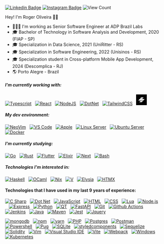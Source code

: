 [![Linkedin Badge](https://img.shields.io/badge/-LinkedIn-blue?style=flat&logo=LinkedIn&logoColor=white)](https://www.linkedin.com/in/rogerpoliver)
[![Instagram Badge](https://img.shields.io/badge/-Instagram-C13584?style=flat&logo=Instagram&logoColor=white)](https://www.instagram.com/rogerpoliver)
<img src="https://komarev.com/ghpvc/?username=rogerpolvr" alt="View Count" /> </p>

Hey! I'm Roger Oliveira 👋🏼
- 👨🏻‍💻 I'm working as Senior Software Engineer at ADP Brazil Labs
- 🎓 Bachelor of Technology in Software Analysis and Development, 2020 (FIAP - SP)
- 🎓 Specialization in Data Science, 2021 (UniRitter - RS)
- 🎓 Specialization in Software Engineering, 2022 (Unisinos - RS)
- 🎓 Specialization student in Cross-platform Mobile App Development, 2024 (Descomplica - RJ)
- :earth_americas: Porto Alegre - Brazil

##### I'm currently working with:
[<img src="https://skillicons.dev/icons?i=ts" alt="Typescript" width="35"/>](https://www.typescriptlang.org/)&nbsp;&nbsp;
[<img src="https://skillicons.dev/icons?i=react" alt="React" width="35"/>](https://reactjs.org/)&nbsp;&nbsp;
[<img src="https://skillicons.dev/icons?i=nodejs" alt="NodeJS" width="35"/>](https://nodejs.org/)&nbsp;&nbsp;
[<img src="https://skillicons.dev/icons?i=dotnet" alt="DotNet" width="35"/>](https://nodejs.org/)&nbsp;&nbsp;
[<img src="https://skillicons.dev/icons?i=tailwind" alt="TailwindCSS" width="35"/>](https://tailwindcss.com/)&nbsp;&nbsp;
[<img src="assets/stenciljs.jpg" alt="Stencil" width="35"/>](https://stenciljs.com/)&nbsp;&nbsp;

##### My dev environment:
[<img src="https://skillicons.dev/icons?i=neovim" alt="NeoVim" width="35"/>]()&nbsp;&nbsp;
[<img src="https://skillicons.dev/icons?i=vscode" alt="VS Code" width="35"/>]()&nbsp;&nbsp;
[<img src="https://skillicons.dev/icons?i=apple" alt="Apple" width="35"/>]()&nbsp;&nbsp;
[<img src="https://skillicons.dev/icons?i=linux" alt="Linux Server" width="35"/>]()&nbsp;&nbsp;
[<img src="https://skillicons.dev/icons?i=ubuntu" alt="Ubuntu Server" width="35"/>]()&nbsp;&nbsp;
[<img src="https://skillicons.dev/icons?i=docker" alt="Docker" width="35"/>]()&nbsp;&nbsp;

##### I'm currently studying:
[<img src="https://skillicons.dev/icons?i=go" alt="Go" width="35"/>]()&nbsp;&nbsp;
[<img src="https://skillicons.dev/icons?i=rust" alt="Rust" width="35"/>]()&nbsp;&nbsp;
[<img src="https://skillicons.dev/icons?i=flutter" alt="Flutter" width="35"/>]()&nbsp;&nbsp;
[<img src="https://skillicons.dev/icons?i=elixir" alt="Elixir" width="35"/>]()&nbsp;&nbsp;
[<img src="https://skillicons.dev/icons?i=next" alt="Next" width="35"/>]()&nbsp;&nbsp;
[<img src="https://skillicons.dev/icons?i=bash" alt="Bash" width="35"/>]()&nbsp;&nbsp;

##### Technologies I'm interested in:
[<img src="https://skillicons.dev/icons?i=haskell" alt="Haskell" width="35"/>]()&nbsp;&nbsp;
[<img src="https://skillicons.dev/icons?i=ocaml" alt="OCaml" width="35"/>]()&nbsp;&nbsp;
[<img src="https://skillicons.dev/icons?i=nix" alt="Nix" width="35"/>]()&nbsp;&nbsp;
[<img src="https://skillicons.dev/icons?i=v" alt="V" width="35"/>]()&nbsp;&nbsp;
[<img src="https://skillicons.dev/icons?i=elysia" alt="Elysia" width="35"/>]()&nbsp;&nbsp;
[<img src="https://skillicons.dev/icons?i=htmx" alt="HTMX" width="35"/>]()&nbsp;&nbsp;


#### Technologies that I have used in my last 9 years of experience:  
[<img src="https://skillicons.dev/icons?i=cs" alt="C Sharp" width="35"/>]()&nbsp;&nbsp;
[<img src="https://skillicons.dev/icons?i=dotnet" alt="Dot Net" width="35"/>]()&nbsp;&nbsp;
[<img src="https://skillicons.dev/icons?i=javascript" alt="JavaScript" width="35"/>]()&nbsp;&nbsp;
[<img src="https://skillicons.dev/icons?i=html" alt="HTML" width="35"/>]()&nbsp;&nbsp;
[<img src="https://skillicons.dev/icons?i=css" alt="CSS" width="35"/>]()&nbsp;&nbsp;
[<img src="https://skillicons.dev/icons?i=lua" alt="Lua" width="35"/>]()&nbsp;&nbsp;
[<img src="https://skillicons.dev/icons?i=nodejs" alt="Node.js" width="35"/>]()&nbsp;&nbsp;
[<img src="https://skillicons.dev/icons?i=express" alt="Express" width="35"/>]()&nbsp;&nbsp;
[<img src="https://skillicons.dev/icons?i=python" alt="Python" width="35"/>]()&nbsp;&nbsp;
[<img src="https://skillicons.dev/icons?i=qt" alt="QT" width="35"/>]()&nbsp;&nbsp;
[<img src="https://skillicons.dev/icons?i=fastapi" alt="FastAPI" width="35"/>]()&nbsp;&nbsp;
[<img src="https://skillicons.dev/icons?i=git" alt="Git" width="35"/>]()&nbsp;&nbsp;
[<img src="https://skillicons.dev/icons?i=githubactions" alt="Github Actions" width="35"/>]()&nbsp;&nbsp;
[<img src="https://skillicons.dev/icons?i=jenkins" alt="Jenkins" width="35"/>]()&nbsp;&nbsp;
[<img src="https://skillicons.dev/icons?i=java" alt="Java" width="35"/>]()&nbsp;&nbsp;
[<img src="https://skillicons.dev/icons?i=maven" alt="Maven" width="35"/>]()&nbsp;&nbsp;
[<img src="https://skillicons.dev/icons?i=jest" alt="Jest" width="35"/>]()&nbsp;&nbsp;
[<img src="https://skillicons.dev/icons?i=jquery" alt="Jquery" width="35"/>]()&nbsp;&nbsp;

[<img src="https://skillicons.dev/icons?i=mongodb" alt="mongodb" width="35"/>]()&nbsp;&nbsp;
[<img src="https://skillicons.dev/icons?i=npm" alt="npm" width="35"/>]()&nbsp;&nbsp;
[<img src="https://skillicons.dev/icons?i=yarn" alt="yarn" width="35"/>]()&nbsp;&nbsp;
[<img src="https://skillicons.dev/icons?i=php" alt="PHP" width="35"/>]()&nbsp;&nbsp;
[<img src="https://skillicons.dev/icons?i=postgres" alt="Postgres" width="35"/>]()&nbsp;&nbsp;
[<img src="https://skillicons.dev/icons?i=postman" alt="Postman" width="35"/>]()&nbsp;&nbsp;
[<img src="https://skillicons.dev/icons?i=powershell" alt="Powershell" width="35"/>]()&nbsp;&nbsp;
[<img src="https://skillicons.dev/icons?i=pug" alt="Pug" width="35"/>]()&nbsp;&nbsp;
[<img src="https://skillicons.dev/icons?i=sqlite" alt="SQLite" width="35"/>]()&nbsp;&nbsp;
[<img src="https://skillicons.dev/icons?i=styledcomponents" alt="styledcomponents" width="35"/>]()&nbsp;&nbsp;
[<img src="https://skillicons.dev/icons?i=sequelize" alt="Sequelize" width="35"/>]()&nbsp;&nbsp;
[<img src="https://skillicons.dev/icons?i=solidity" alt="Solidity" width="35"/>]()&nbsp;&nbsp;
[<img src="https://skillicons.dev/icons?i=vim" alt="Vim" width="35"/>]()&nbsp;&nbsp;
[<img src="https://skillicons.dev/icons?i=visualstudio" alt="Visual Studio IDE" width="35"/>]()&nbsp;&nbsp;
[<img src="https://skillicons.dev/icons?i=vite" alt="Vite" width="35"/>]()&nbsp;&nbsp;
[<img src="https://skillicons.dev/icons?i=webpack" alt="Webpack" width="35"/>]()&nbsp;&nbsp;
[<img src="https://skillicons.dev/icons?i=windows" alt="Windows" width="35"/>]()&nbsp;&nbsp;
[<img src="https://skillicons.dev/icons?i=kubernetes" alt="Kubernetes" width="35"/>]()&nbsp;&nbsp;









